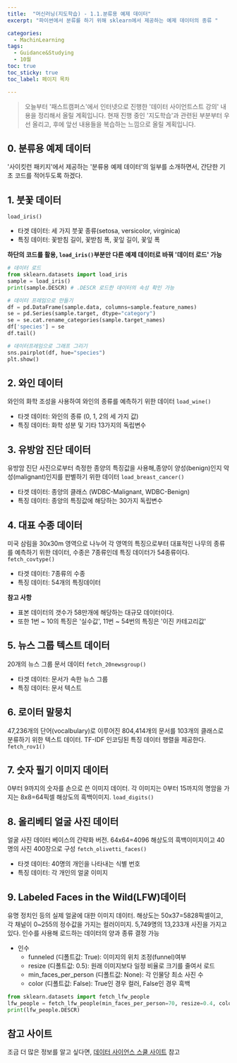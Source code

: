 ```yaml
---
title:  "머신러닝(지도학습) - 1.1.분류용 예제 데이터"
excerpt: "파이썬에서 분류를 하기 위해 sklearn에서 제공하는 예제 데이터의 종류 "

categories:
  - MachinLearning
tags:
  - Guidance&Studying
  - 10월
toc: true
toc_sticky: true
toc_label: 페이지 목차

---
```

> 오늘부터 '패스트캠퍼스'에서 인터넷으로 진행한 '데이터 사이언트스트 강의' 내용을 정리해서 올릴 계획입니다. 현재 진행 중인 '지도학습'과 관련된 부분부터 우선 올리고, 후에 앞선 내용들을 복습하는 느낌으로 올릴 계획입니다.

## 0. 분류용 예제 데이터
 '사이킷런 패키지'에서 제공하는 '분류용 예제 데이터'의 일부를 소개하면서, 간단한 기초 코드를 적어두도록 하겠다.


## 1. 붓꽃 데이터
`load_iris()`
- 타겟 데이터: 세 가지 붓꽃 종류(setosa, versicolor, virginica)
- 특징 데이터: 꽃받침 길이, 꽃받침 폭, 꽃잎 길이, 꽃잎 폭

**하단의 코드를 활용, `load_iris()`부분만 다른 예제 데이터로 바꿔 '데이터 로드' 가능**

``` python
# 데이터 로드
from sklearn.datasets import load_iris
sample = load_iris()
print(sample.DESCR) # .DESCR 로드한 데이터의 속성 확인 가능

# 데이터 프레임으로 만들기
df = pd.DataFrame(sample.data, columns=sample.feature_names)
se = pd.Series(sample.target, dtype="category")
se = se.cat.rename_categories(sample.target_names)
df['species'] = se
df.tail()

# 데이터프레임으로 그래프 그리기
sns.pairplot(df, hue="species")
plt.show()

```

## 2. 와인 데이터
와인의 화학 조성을 사용하여 와인의 종류를 예측하기 위한 데이터
`load_wine()`
- 타겟 데이터: 와인의 종류 (0, 1, 2의 세 가지 값)
- 특징 데이터: 화학 성분 및 기타 13가지의 독립변수


## 3. 유방암 진단 데이터
유방암 진단 사진으로부터 측정한 종양의 특징값을 사용해,종양이 양성(benign)인지 악성(malignant)인지를 판별하기 위한 데이터
`load_breast_cancer()`
- 타겟 데이터: 종양의 클래스 (WDBC-Malignant, WDBC-Benign)
- 특징 데이터: 종양의 특징값에 해당하는 30가지 독립변수


## 4. 대표 수종 데이터
미국 삼림을 30x30m 영역으로 나누어 각 영역의 특징으로부터 대표적인 나무의 종류를 예측하기 위한 데이터, 수종은 7종류인데 특징 데이터가 54종류이다.
`fetch_covtype()`
- 타겟 데이터: 7종류의 수종
- 특징 데이터: 54개의 특징데이터  

**참고 사항**
- 표본 데이터의 갯수가 58만개에 해당하는 대규모 데이터이다.
- 또한 1번 ~ 10의 특징은 '실수값', 11번 ~ 54번의 특징은 '이진 카테고리값'


## 5. 뉴스 그룹 텍스트 데이터
20개의 뉴스 그룹 문서 데이터
`fetch_20newsgroup()`
- 타겟 데이터: 문서가 속한 뉴스 그룹
- 특징 데이터: 문서 텍스트


## 6. 로이터 말뭉치
47,236개의 단어(vocalbulary)로 이루어진 804,414개의 문서를 103개의 클래스로 분류하기 위한 텍스트 데이터. TF-IDF 인코딩된 특징 데이터 행렬을 제공한다.
`fetch_rov1()`


## 7. 숫자 필기 이미지 데이터
0부터 9까지의 숫자를 손으로 쓴 이미지 데이터. 각 이미지는 0부터 15까지의 명암을 가지는 8x8=64픽셀 해상도의 흑백이미지.
`load_digits()`


## 8. 올리베티 얼굴 사진 데이터
얼굴 사진 데이터 베이스의 간략화 버전. 64x64=4096 해상도의 흑백이미지이고 40명의 사진 400장으로 구성
`fetch_olivetti_faces()`
- 타겟 데이터: 40명의 개인을 나타내는 식별 번호
- 특징 데이터: 각 개인의 얼굴 이미지


## 9. Labeled Faces in the Wild(LFW)데이터
유명 정치인 등의 실제 얼굴에 대한 이미지 데이터. 해상도는 50x37=5828픽셀이고, 각 채널이 0~255의 정수값을 가지는 컬러이미지. 5,749명의 13,233개 사진을 가지고 있다. 인수를 사용해 로드하는 데이터의 양과 종류 결정 가능
- 인수
  - funneled (디폴트값: True): 이미지의 위치 조정(funnel)여부
  - resize (디폴트값: 0.5): 원래 이미지보다 일정 비율로 크기를 줄여서 로드
  - min_faces_per_person (디폴트값: None): 각 인물당 최소 사진 수
  - color (디폴트값: False): True인 경우 컬러, False인 경우 흑백

```python
from sklearn.datasets import fetch_lfw_people
lfw_people = fetch_lfw_people(min_faces_per_person=70, resize=0.4, color = True)
print(lfw_people.DESCR)
```

## 참고 사이트
조금 더 많은 정보를 알고 싶다면, [데이터 사이언스 스쿨 사이트](https://datascienceschool.net/03%20machine%20learning/09.01%20%EB%B6%84%EB%A5%98%EC%9A%A9%20%EC%98%88%EC%A0%9C%20%EB%8D%B0%EC%9D%B4%ED%84%B0.html) 참고
